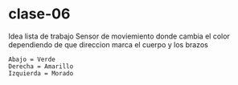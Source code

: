 # clase-06

Idea lista de trabajo
Sensor de moviemiento donde cambia el color dependiendo de que direccion marca el cuerpo y los brazos

```Arriba = Rojo
Abajo = Verde
Derecha = Amarillo
Izquierda = Morado
